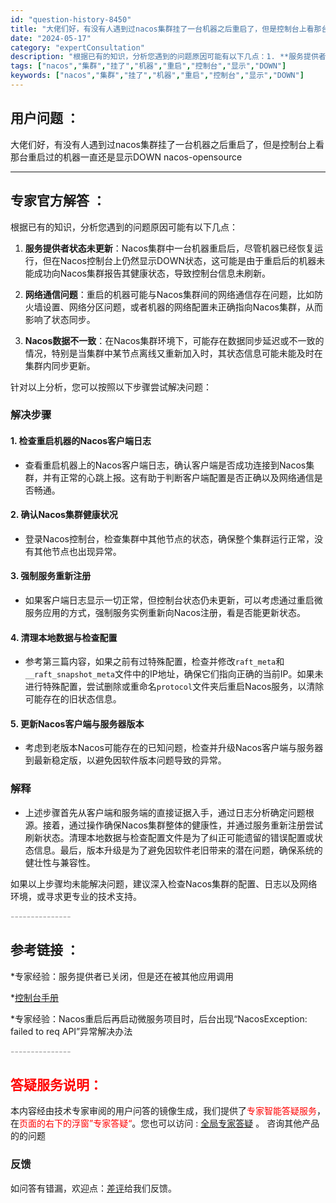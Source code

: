 ```yaml
---
id: "question-history-8450"
title: "大佬们好，有没有人遇到过nacos集群挂了一台机器之后重启了，但是控制台上看那台重启过的机器一直还是显示D nacos-opensource"
date: "2024-05-17"
category: "expertConsultation"
description: "根据已有的知识，分析您遇到的问题原因可能有以下几点：1. **服务提供者状态未更新**：Nacos集群中一台机器重启后，尽管机器已经恢复运行，但在Nacos控制台上仍然显示DOWN状态，这可能是由于重启后的机器未能成功向Nacos集群报告其健康状态，导致控制台信息未刷新。2. **网络通信问题**："
tags: ["nacos","集群","挂了","机器","重启","控制台","显示","DOWN"]
keywords: ["nacos","集群","挂了","机器","重启","控制台","显示","DOWN"]
---
```


## 用户问题 ： 
 大佬们好，有没有人遇到过nacos集群挂了一台机器之后重启了，但是控制台上看那台重启过的机器一直还是显示DOWN nacos-opensource 

---------------
## 专家官方解答 ：

根据已有的知识，分析您遇到的问题原因可能有以下几点：

1. **服务提供者状态未更新**：Nacos集群中一台机器重启后，尽管机器已经恢复运行，但在Nacos控制台上仍然显示DOWN状态，这可能是由于重启后的机器未能成功向Nacos集群报告其健康状态，导致控制台信息未刷新。

2. **网络通信问题**：重启的机器可能与Nacos集群间的网络通信存在问题，比如防火墙设置、网络分区问题，或者机器的网络配置未正确指向Nacos集群，从而影响了状态同步。

3. **Nacos数据不一致**：在Nacos集群环境下，可能存在数据同步延迟或不一致的情况，特别是当集群中某节点离线又重新加入时，其状态信息可能未能及时在集群内同步更新。

针对以上分析，您可以按照以下步骤尝试解决问题：

### 解决步骤

#### 1. 检查重启机器的Nacos客户端日志
- 查看重启机器上的Nacos客户端日志，确认客户端是否成功连接到Nacos集群，并有正常的心跳上报。这有助于判断客户端配置是否正确以及网络通信是否畅通。

#### 2. 确认Nacos集群健康状况
- 登录Nacos控制台，检查集群中其他节点的状态，确保整个集群运行正常，没有其他节点也出现异常。

#### 3. 强制服务重新注册
- 如果客户端日志显示一切正常，但控制台状态仍未更新，可以考虑通过重启微服务应用的方式，强制服务实例重新向Nacos注册，看是否能更新状态。

#### 4. 清理本地数据与检查配置
- 参考第三篇内容，如果之前有过特殊配置，检查并修改`raft_meta`和`__raft_snapshot_meta`文件中的IP地址，确保它们指向正确的当前IP。如果未进行特殊配置，尝试删除或重命名`protocol`文件夹后重启Nacos服务，以清除可能存在的旧状态信息。

#### 5. 更新Nacos客户端与服务器版本
- 考虑到老版本Nacos可能存在的已知问题，检查并升级Nacos客户端与服务器到最新稳定版，以避免因软件版本问题导致的异常。

### 解释
- 上述步骤首先从客户端和服务端的直接证据入手，通过日志分析确定问题根源。接着，通过操作确保Nacos集群整体的健康性，并通过服务重新注册尝试刷新状态。清理本地数据与检查配置文件是为了纠正可能遗留的错误配置或状态信息。最后，版本升级是为了避免因软件老旧带来的潜在问题，确保系统的健壮性与兼容性。

如果以上步骤均未能解决问题，建议深入检查Nacos集群的配置、日志以及网络环境，或寻求更专业的技术支持。


<font color="#949494">---------------</font> 


## 参考链接 ：

*专家经验：服务提供者已关闭，但是还在被其他应用调用 
 
 *[控制台手册](https://nacos.io/docs/latest/guide/admin/console-guide)
 
 *专家经验：Nacos重启后再启动微服务项目时，后台出现“NacosException: failed to req API”异常解决办法 


 <font color="#949494">---------------</font> 
 


## <font color="#FF0000">答疑服务说明：</font> 

本内容经由技术专家审阅的用户问答的镜像生成，我们提供了<font color="#FF0000">专家智能答疑服务</font>，在<font color="#FF0000">页面的右下的浮窗”专家答疑“</font>。您也可以访问 : [全局专家答疑](https://opensource.alibaba.com/chatBot) 。 咨询其他产品的的问题

### 反馈
如问答有错漏，欢迎点：[差评](https://ai.nacos.io/user/feedbackByEnhancerGradePOJOID?enhancerGradePOJOId=13667)给我们反馈。
